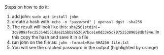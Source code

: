 Steps on how to do it:

1. add john: `sudo apt install john`
2. create a hash with: `echo -n "password" | openssl dgst -sha256`
3. The result will look like this: `sha256(stdin)= 3c9909afec25354d551dae215bb2652697bce1e0d33e5c707525389658dbf84e`. In this copy the hash and save it in a file
4. run john on the file as: `john -format=Raw-SHA256 file.txt`
5. You will see the cracked password in the output (highlighted by orange)